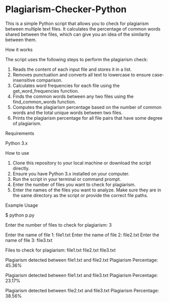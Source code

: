 # Plagiarism-Checker-Python

This is a simple Python script that allows you to check for plagiarism between multiple text files. It calculates the percentage of common words shared between the files, which can give you an idea of the similarity between them.

How it works

The script uses the following steps to perform the plagiarism check:

1. Reads the content of each input file and stores it in a list.
2. Removes punctuation and converts all text to lowercase to ensure case-insensitive comparison.
3. Calculates word frequencies for each file using the get_word_frequencies function.
4. Finds the common words between any two files using the find_common_words function.
5. Computes the plagiarism percentage based on the number of common words and the total unique words between two files.
6. Prints the plagiarism percentage for all file pairs that have some degree of plagiarism.

Requirements

Python 3.x

How to use

1. Clone this repository to your local machine or download the script directly.
2. Ensure you have Python 3.x installed on your computer.
3. Run the script in your terminal or command prompt.
4. Enter the number of files you want to check for plagiarism.
5. Enter the names of the files you want to analyze. Make sure they are in the same directory as the script or provide the correct file paths.

Example Usage

$ python p.py

Enter the number of files to check for plagiarism: 3

Enter the name of file 1: file1.txt
Enter the name of file 2: file2.txt
Enter the name of file 3: file3.txt

Files to check for plagiarism:
file1.txt
file2.txt
file3.txt

Plagiarism detected between file1.txt and file2.txt
Plagiarism Percentage: 45.36%

Plagiarism detected between file1.txt and file3.txt
Plagiarism Percentage: 23.17%

Plagiarism detected between file2.txt and file3.txt
Plagiarism Percentage: 38.56%




